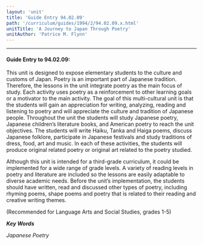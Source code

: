 ```yaml
---
layout: 'unit'
title: 'Guide Entry 94.02.09'
path: '/curriculum/guides/1994/2/94.02.09.x.html'
unitTitle: 'A Journey to Japan Through Poetry'
unitAuthor: 'Patrice M. Flynn'
---
```


<body>
<hr/>
 <h4>
  Guide Entry to 94.02.09:
 </h4>
 This unit is designed to expose elementary students to the culture and customs of Japan.  Poetry is an important part of Japanese tradition. Therefore, the lessons in the unit integrate poetry as the main focus of study.  Each activity uses poetry as a reinforcement to other learning goals or a motivator to the main activity.  The goal of this multi-cultural unit is that the students will gain an appreciation for writing, analyzing, reading and listening to poetry and will appreciate the culture and tradition of Japanese people.  Throughout the unit the students will study Japanese poetry, Japanese children’s literature books, and American poetry to reach the unit objectives. The students will write Haiku, Tanka and Haiga poems, discuss Japanese folklore, participate in Japanese festivals and study traditions of dress, food, art and music.  In each of these activities, the students will produce original related poetry or original art related to the poetry studied.
 <p>
  Although this unit is intended for a third-grade curriculum, it could be implemented for a wide range of grade levels.  A variety of reading levels in poetry and literature are included so the lessons are easily adaptable to diverse academic needs.  Before the unit’s implementation, the students should have written, read and discussed other types of poetry, including rhyming poems, shape poems and poetry that is related to their reading and creative writing themes.
 </p>
 <p>
  (Recommended for Language Arts and Social Studies, grades 1-5)
 </p>
<p>
  <b>
   <i>
    Key Words
   </i>
  </b>
  <br/>
 </p>
 <p>
  <i>
   Japanese Poetry
  </i>
 </p>

</body>
